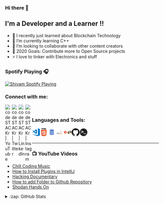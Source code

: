 ### Hi there 👋



## I'm a Developer and a Learner !!

- 🔭 I recently just learned about Blockchain Technology
- 🌱 I’m currently learning C++
- 👯 I’m looking to collaborate with other content creators
- 🥅 2020 Goals: Contribute more to Open Source projects
- ⚡ I love to tinker with Electronics and stuff

### Spotify Playing 🎧

[<img src="https://now-playing-codestackr.vercel.app/api/spotify-playing" alt="Shivam Spotify Playing" width="350" />](https://open.spotify.com/user/g7cfbn5m6pcfwosucltkw2bgs)

### Connect with me:

[<img align="left" alt="codeSTACKr | YouTube" width="22px" src="https://cdn.jsdelivr.net/npm/simple-icons@v3/icons/youtube.svg" />][youtube]
[<img align="left" alt="codeSTACKr | Twitter" width="22px" src="https://cdn.jsdelivr.net/npm/simple-icons@v3/icons/twitter.svg" />][twitter]
[<img align="left" alt="codeSTACKr | LinkedIn" width="22px" src="https://cdn.jsdelivr.net/npm/simple-icons@v3/icons/linkedin.svg" />][linkedin]
[<img align="left" alt="codeSTACKr | Instagram" width="22px" src="https://cdn.jsdelivr.net/npm/simple-icons@v3/icons/instagram.svg" />][instagram]

<br />

### Languages and Tools:

<img align="left" alt="Visual Studio Code" width="26px" src="https://raw.githubusercontent.com/github/explore/80688e429a7d4ef2fca1e82350fe8e3517d3494d/topics/visual-studio-code/visual-studio-code.png" />
<img align="left" alt="HTML5" width="26px" src="https://raw.githubusercontent.com/github/explore/80688e429a7d4ef2fca1e82350fe8e3517d3494d/topics/html/html.png" />
<img align="left" alt="SQL" width="26px" src="https://raw.githubusercontent.com/github/explore/80688e429a7d4ef2fca1e82350fe8e3517d3494d/topics/sql/sql.png" />
<img align="left" alt="MySQL" width="26px" src="https://raw.githubusercontent.com/github/explore/80688e429a7d4ef2fca1e82350fe8e3517d3494d/topics/mysql/mysql.png" />
<img align="left" alt="Git" width="26px" src="https://raw.githubusercontent.com/github/explore/80688e429a7d4ef2fca1e82350fe8e3517d3494d/topics/git/git.png" />
<img align="left" alt="GitHub" width="26px" src="https://raw.githubusercontent.com/github/explore/78df643247d429f6cc873026c0622819ad797942/topics/github/github.png" />
<img align="left" alt="Terminal" width="26px" src="https://raw.githubusercontent.com/github/explore/80688e429a7d4ef2fca1e82350fe8e3517d3494d/topics/terminal/terminal.png" />

<br />
<br />

---

### 📺 YouTube Videos

<!-- YOUTUBE:START -->
- [Chill Coding Music](https://www.youtube.com/watch?v=u1ifh2YLMGo)
- [How to Install Plugins in IntelliJ](https://www.youtube.com/watch?v=oMkL1HpqZsA)
- [Hacking Documentary](https://www.youtube.com/watch?v=pPZOzlmLgG8)
- [How to add Folder to Github Repository](https://www.youtube.com/watch?v=yxE5bEqmx1s&t=121s)
- [Shodan Hands On](https://www.youtube.com/watch?v=ldFLuhGZYGY&t=7s)
<!-- YOUTUBE:END -->





</details>

<details>
  <summary>:zap: GitHub Stats</summary>

  <img align="left" alt="Shivam's GitHub Stats" src="https://github-readme-stats.codestackr.vercel.app/api?username=shivamyadav37&show_icons=true&hide_border=true" />

</details>

[twitter]: https://twitter.com/Cod3rama
[youtube]: https://www.youtube.com/channel/UCUdNjG2Bu72WriXzWObRiqA?view_as=subscriber
[instagram]: https://instagram.com/thug_.nigga
[linkedin]: https://linkedin.com/in/shivamyadav37


